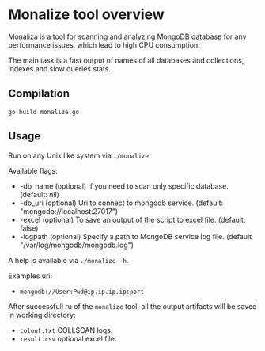 # Monalize tool overview 

Monaliza is a tool for scanning and analyzing MongoDB database for any performance issues, which lead to high CPU consumption. 

The main task is a fast output of names of all databases and collections, indexes and slow queries stats.

## Compilation

`go build monalize.go`

## Usage 

Run on any Unix like system via `./monalize`

Available flags:

* -db_name (optional) If you need to scan only specific database. (default: nil)
* -db_uri (optional) Uri to connect to mongodb service. (default: "mongodb://localhost:27017")
* -excel (optional) To save an output of the script to excel file. (default: false)
* -logpath (optional) Specify a path to MongoDB service log file. (default "/var/log/mongodb/mongodb.log")

A help is available via `./monalize -h`.

Examples uri: 

* `mongodb://User:Pwd@ip.ip.ip.ip:port`

After successfull ru of the `monalize` tool, all the output artifacts will be saved in working directory:

* `colout.txt` COLLSCAN logs.
* `result.csv` optional excel file.
